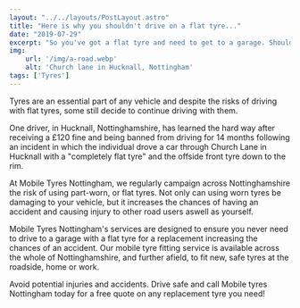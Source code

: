 ```yaml
---
layout: "../../layouts/PostLayout.astro"
title: "Here is why you shouldn't drive on a flat tyre..."
date: "2019-07-29"
excerpt: "So you've got a flat tyre and need to get to a garage. Should you drive on it?"
img:
    url: '/img/a-road.webp' 
    alt: 'Church lane in Hucknall, Nottingham'
tags: ['Tyres']
---
```

Tyres are an essential part of any vehicle and despite the risks of  driving with flat tyres, some still decide to continue driving with them.

One driver, in Hucknall, Nottinghamshire, has learned the hard way after receiving a £120 fine and being banned from driving for 14 months following an incident in which the individual drove a car through Church Lane in Hucknall with a "completely flat tyre" and the offside front tyre down to the rim.

At Mobile Tyres Nottingham, we regularly campaign across Nottinghamshire the risk of using part-worn, or flat tyres. Not only can using worn tyres be damaging to your vehicle, but it increases the chances of having an accident and causing injury to other road users aswell as yourself.

Mobile Tyres Nottingham's services are designed to ensure you never need to drive to a garage with a flat tyre for a replacement increasing the chances of an accident. Our mobile tyre fitting service is available across the whole of Nottinghamshire, and further afield, to fit new, safe tyres at the roadside, home or work.

Avoid potential injuries and accidents. Drive safe and call Mobile tyres Nottingham today for a free quote on any replacement tyre you need!